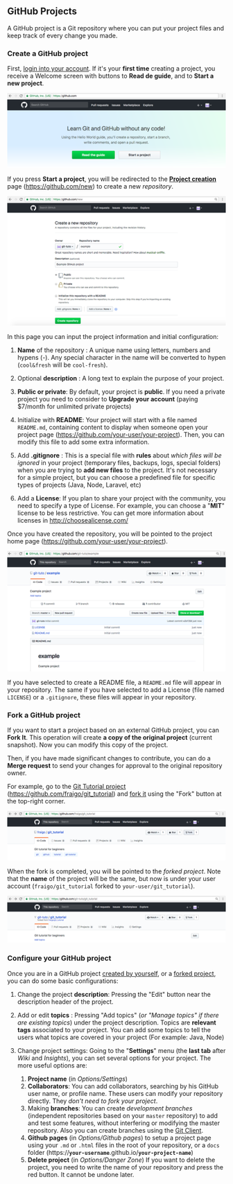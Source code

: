    
## GitHub Projects

A GitHub project is a Git repository where you can put your project files and keep track of every change you made. 
   

   
### Create a GitHub project

First, [login into your account](github-account.md#login-into-your-account). If it's your **first time** creating a project, you receive a Welcome screen with buttons to **Read de guide**, and to **Start a new project**. 

![GitHub Create Project Page](../images/github-first-project.png)

If you press **Start a project**, you will be redirected to the [**Project creation**](https://github.com/new) page (https://github.com/new) to create a new *repository*.


![GitHub Settings](../images/github-new-project.png)

In this page you can input the project information and initial configuration:

1. **Name** of the repository : A unique name using letters, numbers and hypens (-). Any special character in the name will be converted to hypen (`cool&fresh` will be `cool-fresh`).

2. Optional **description** : A long text to explain the purpose of your project.

3. **Public or private**: By default, your project is **public**. If you need a private project you need to consider to **Upgrade your account** (paying $7/month for unlimited private projects)

4. Initialize with **README**: Your project will start with a file named `README.md`, containing content to display when someone open your project page (https://github.com/your-user/your-project). Then, you can modify this file to add some extra information.

5. Add **.gitignore** : This is a special file with **rules** about *which files will be ignored* in your project (temporary files, backups, logs, special folders) when you are trying to **add new files** to the project. It's not necessary for a simple project, but you can choose a predefined file for specific types of projects (Java, Node, Laravel, etc)  

6. Add a **License**: If you plan to share your project with the community, you need to specify a type of License. For example, you can choose a "**MIT**" license to be less restrictive. You can get more information about licenses in http://choosealicense.com/


Once you have created the repository, you will be pointed to the project home page (https://github.com/your-user/your-project).

![GitHub Project Page](../images/github-project.png)

If you have selected to create a README file, a `README.md` file will appear in your repository.  The same if you have selected to add a License (file named `LICENSE`) or a `.gitignore`, these files will appear in your repository.  



### Fork a GitHub project

If you want to start a project based on an external GitHub project, you can **Fork It**. This operation will create **a copy of the original project** (current snapshot). Now you can modify this copy of the project. 

Then, if you have made significant changes to contribute, you can do a **Merge request** to send your changes for approval to the original repository owner.


For example, go to the [Git Tutorial project](https://github.com/fraigo/git_tutorial)  (https://github.com/fraigo/git_tutorial) and [fork it](https://github.com/fraigo/git_tutorial/fork) using the "Fork" button at the top-right corner.


![Forking an external project](../images/github-fork-project.png)

When the fork is completed, you will be pointed to the *forked project*. Note that the **name** of the project will be the same, but now is under your user account (`fraigo/git_tutorial` forked to `your-user/git_tutorial`). 


![Forked external project](../images/github-forked-project.png)







### Configure your GitHub project


Once you are in a GitHub project [created by yourself](#create-a-github-project), or a [forked project](#fork-a-github-project), you can do some basic configurations:

1. Change the project **description**: Pressing the "Edit" button near the description header of the project.

2. Add or edit **topics** : Pressing "Add topics" (*or "Manage topics" if there are existing topics*) under the project description. Topics are **relevant tags** associated to your project. You can add some topics to tell the users what topics are covered in your project (For example: Java, Node)

3. Change project settings: Going to the "**Settings**" menu (the **last tab** after *Wiki* and *Insights*), you can set several options for your project. The more useful options are:

    1. **Project name** (in *Options/Settings*)
    2. **Collaborators**: You can add collaborators, searching by his GitHub user name, or profile name. These users can modify your repository directly. They *don't need to fork your project*.
    3. Making **branches**: You can create *development branches* (independent repositories based on your `master` repository) to add and test some features, without interfering or modifying the master repository. Also you can create branches using the [Git Client](git-client.md). 
    3. **Github pages** (in *Options/Github pages*) to setup a project page using your `.md` or `.html` files in the root of your repository, or a `docs` folder (https://**`your-username`**.github.io/**`your-project-name`**)
    4. **Delete project** (in *Options/Danger Zone*) If you want to delete the project, you need to write the name of your repository and press the red button. It cannot be undone later.